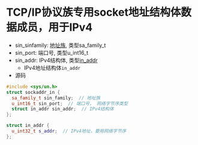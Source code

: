 # TCP/IP协议族专用socket地址结构体数据成员，用于IPv4

- sin_sinfamily: [地址族](地址族类参数取值.md), 类型sa_family_t
- sin_port: 端口号, 类型u_int16_t
- sin_addr: IPv4结构体, 类型[in_addr](ip地址转换函数.md)
    - IPv4地址结构体`in_addr` 
- 源码    

```c++
#include <sys/un.h>
struct sockaddr_in {
  sa_family_t sin_family;  // 地址族
  u_int16_t sin_port;  // 端口号， 网络字节序类型
  struct in_addr sin_addr;  // IPv4结构体
};
``` 
    
```c++
struct in_addr {
  u_int32_t s_addr;  // IPv4地址，要用网络字节序
};
```